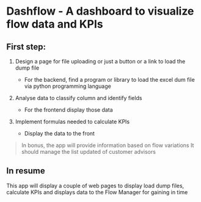 # Dashflow - A dashboard to visualize flow data and KPIs

## First step:

1. Design a page for file uploading or just a button or a link to load the dump file
    - For the backend, find a program or library to load the excel dum file via python programming language

2. Analyse data to classify column and identify fields
    - For the frontend display those data

3. Implement formulas needed to calculate KPIs
    - Display the data to the front

> In bonus, the app will provide information based on flow variations
> It should manage the list updated of customer advisors

## In resume

This app will display a couple of web pages to display load dump files, calculate KPIs and displays data to the Flow Manager for gaining in time
